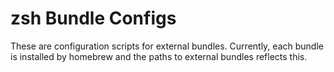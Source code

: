 # zsh Bundle Configs

These are configuration scripts for external bundles. Currently, each bundle
is installed by homebrew and the paths to external bundles reflects this.
